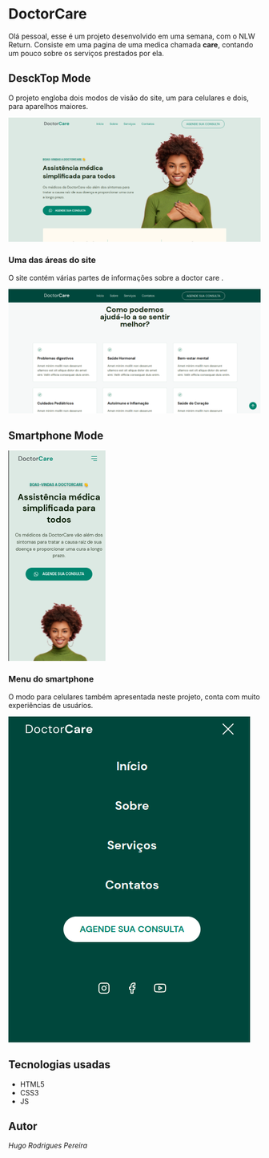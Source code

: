 # DoctorCare

Olá pessoal, esse é um projeto desenvolvido em uma semana, com o NLW Return. Consiste em uma pagina de uma medica chamada __care__, contando um pouco sobre os serviços prestados por ela.

## DesckTop Mode
O projeto engloba dois modos de visão do site, um para celulares e dois, para aparelhos maiores.

![](./images/img-001.png)

### Uma das áreas do site
O site contém várias partes de informações sobre a doctor care .

![](./images/img-002.png)

## Smartphone Mode
![](./images/img-003.png)

### Menu do smartphone 
O modo para celulares também apresentada neste projeto, conta com muito experiências de usuários.

![](./images/img-004.png)

## Tecnologias usadas
- HTML5
-  CSS3
- JS

## Autor 
_Hugo Rodrigues Pereira_